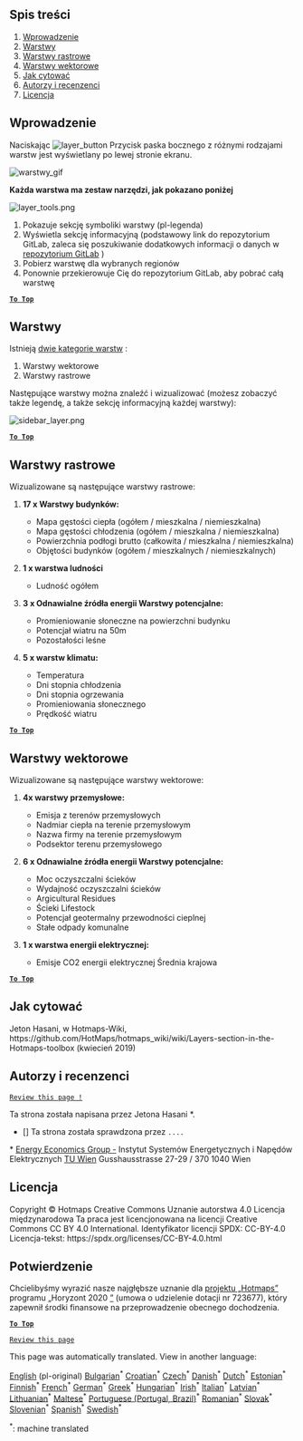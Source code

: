 <h2> Spis treści </h2><ol><li> <a href="#Introduction">Wprowadzenie</a> </li><li> <a href="#Layers">Warstwy</a> </li><li> <a href="#Raster-Layers">Warstwy rastrowe</a> </li><li> <a href="#Vector-Layers">Warstwy wektorowe</a> </li><li> <a href="#How-to-cite">Jak cytować</a> </li><li> <a href="#Authors-and-reviewers">Autorzy i recenzenci</a> </li><li> <a href="#License">Licencja</a> </li></ol><h2> Wprowadzenie </h2><p> Naciskając <img alt="layer_button" src="https://github.com/HotMaps/hotmaps_wiki/blob/master/Images/general_tool_functionalities_and_structure/layers_button.PNG"/> Przycisk paska bocznego z różnymi rodzajami warstw jest wyświetlany po lewej stronie ekranu. </p><p><img alt="warstwy_gif" src="https://github.com/HotMaps/hotmaps_wiki/blob/master/Images/general_tool_functionalities_and_structure/layers.gif"/></p><p> <strong>Każda warstwa ma zestaw narzędzi, jak pokazano poniżej</strong> </p><p><img alt="layer_tools.png" src="https://github.com/HotMaps/hotmaps_wiki/blob/master/Images/general_tool_functionalities_and_structure/layers_tools.png"/></p><ol><li> Pokazuje sekcję symboliki warstwy (pl-legenda) </li><li> Wyświetla sekcję informacyjną (podstawowy link do repozytorium GitLab, zaleca się poszukiwanie dodatkowych informacji o danych w <a href="https://gitlab.com/hotmaps">repozytorium GitLab</a> ) </li><li> Pobierz warstwę dla wybranych regionów </li><li> Ponownie przekierowuje Cię do repozytorium GitLab, aby pobrać całą warstwę </li></ol><p><ins> <code><strong><a href="#table-of-contents">To Top</a></strong></code> </ins> </p><h2> Warstwy </h2><p> Istnieją <a href="https://www.gislounge.com/geodatabases-explored-vector-and-raster-data">dwie kategorie warstw</a> : </p><ol><li> Warstwy wektorowe </li><li> Warstwy rastrowe </li></ol><p> Następujące warstwy można znaleźć i wizualizować (możesz zobaczyć także legendę, a także sekcję informacyjną każdej warstwy): </p><p><img alt="sidebar_layer.png" src="https://github.com/HotMaps/hotmaps_wiki/blob/master/Images/general_tool_functionalities_and_structure/all_layers.png"/></p><p><ins> <code><strong><a href="#table-of-contents">To Top</a></strong></code> </ins> </p><h2> Warstwy rastrowe </h2><p> Wizualizowane są następujące warstwy rastrowe: </p><ol><li><p> <strong>17 x Warstwy budynków:</strong> </p><ul><li> Mapa gęstości ciepła (ogółem / mieszkalna / niemieszkalna) </li><li> Mapa gęstości chłodzenia (ogółem / mieszkalna / niemieszkalna) </li><li> Powierzchnia podłogi brutto (całkowita / mieszkalna / niemieszkalna) </li><li> Objętości budynków (ogółem / mieszkalnych / niemieszkalnych) </li></ul></li><li><p> <strong>1 x warstwa ludności</strong> </p><ul><li> Ludność ogółem </li></ul></li><li><p> <strong>3 x Odnawialne źródła energii Warstwy potencjalne:</strong> </p><ul><li> Promieniowanie słoneczne na powierzchni budynku </li><li> Potencjał wiatru na 50m </li><li> Pozostałości leśne </li></ul></li><li><p> <strong>5 x warstw klimatu:</strong> </p><ul><li> Temperatura </li><li> Dni stopnia chłodzenia </li><li> Dni stopnia ogrzewania </li><li> Promieniowania słonecznego </li><li> Prędkość wiatru </li></ul></li></ol><p><ins> <code><strong><a href="#table-of-contents">To Top</a></strong></code> </ins> </p><h2> Warstwy wektorowe </h2><p> Wizualizowane są następujące warstwy wektorowe: </p><ol><li><p> <strong>4x warstwy przemysłowe:</strong> </p><ul><li> Emisja z terenów przemysłowych </li><li> Nadmiar ciepła na terenie przemysłowym </li><li> Nazwa firmy na terenie przemysłowym </li><li> Podsektor terenu przemysłowego </li></ul></li><li><p> <strong>6 x Odnawialne źródła energii Warstwy potencjalne:</strong> </p><ul><li> Moc oczyszczalni ścieków </li><li> Wydajność oczyszczalni ścieków </li><li> Argicultural Residues </li><li> Ścieki Lifestock </li><li> Potencjał geotermalny przewodności cieplnej </li><li> Stałe odpady komunalne </li></ul></li><li><p> <strong>1 x warstwa energii elektrycznej:</strong> </p><ul><li> Emisje CO2 energii elektrycznej Średnia krajowa </li></ul></li></ol><p><ins> <code><strong><a href="#table-of-contents">To Top</a></strong></code> </ins> </p><h2> Jak cytować </h2><p> Jeton Hasani, w Hotmaps-Wiki, https://github.com/HotMaps/hotmaps_wiki/wiki/Layers-section-in-the-Hotmaps-toolbox (kwiecień 2019) </p><h2> Autorzy i recenzenci </h2><p> <code><a href="https://github.com/HotMaps/hotmaps_wiki/wiki/Layer-Section/_edit">Review this page !</a></code> </p> <p> Ta strona została napisana przez Jetona Hasani *. </p><ul><li> [] Ta strona została sprawdzona przez <code>....</code> </li></ul><p> * <a href="https://eeg.tuwien.ac.at/">Energy Economics Group -</a> Instytut Systemów Energetycznych i Napędów Elektrycznych <a href="https://eeg.tuwien.ac.at/">TU Wien</a> Gusshausstrasse 27-29 / 370 1040 Wien </p><h2> Licencja </h2><p> Copyright © Hotmaps Creative Commons Uznanie autorstwa 4.0 Licencja międzynarodowa Ta praca jest licencjonowana na licencji Creative Commons CC BY 4.0 International. Identyfikator licencji SPDX: CC-BY-4.0 Licencja-tekst: https://spdx.org/licenses/CC-BY-4.0.html </p><h2> Potwierdzenie </h2><p> Chcielibyśmy wyrazić nasze najgłębsze uznanie dla <a href="https://www.hotmaps-project.eu">projektu „Hotmaps”</a> programu „Horyzont 2020 <a href="https://www.hotmaps-project.eu">”</a> (umowa o udzielenie dotacji nr 723677), który zapewnił środki finansowe na przeprowadzenie obecnego dochodzenia. </p><p><ins> <code><strong><a href="#table-of-contents">To Top</a></strong></code> </ins> </p><p> <code><a href="https://github.com/HotMaps/hotmaps_wiki/wiki/Layer-Section/_edit">Review this page</a></code> </p>

This page was automatically translated. View in another language:

[English](../en/Layers-section-in-the-Hotmaps-toolbox.md) (pl-original) [Bulgarian](../bg/Layers-section-in-the-Hotmaps-toolbox.md)<sup>\*</sup> [Croatian](../hr/Layers-section-in-the-Hotmaps-toolbox.md)<sup>\*</sup> [Czech](../cs/Layers-section-in-the-Hotmaps-toolbox.md)<sup>\*</sup> [Danish](../da/Layers-section-in-the-Hotmaps-toolbox.md)<sup>\*</sup> [Dutch](../nl/Layers-section-in-the-Hotmaps-toolbox.md)<sup>\*</sup> [Estonian](../et/Layers-section-in-the-Hotmaps-toolbox.md)<sup>\*</sup> [Finnish](../fi/Layers-section-in-the-Hotmaps-toolbox.md)<sup>\*</sup> [French](../fr/Layers-section-in-the-Hotmaps-toolbox.md)<sup>\*</sup> [German](../de/Layers-section-in-the-Hotmaps-toolbox.md)<sup>\*</sup> [Greek](../el/Layers-section-in-the-Hotmaps-toolbox.md)<sup>\*</sup> [Hungarian](../hu/Layers-section-in-the-Hotmaps-toolbox.md)<sup>\*</sup> [Irish](../ga/Layers-section-in-the-Hotmaps-toolbox.md)<sup>\*</sup> [Italian](../it/Layers-section-in-the-Hotmaps-toolbox.md)<sup>\*</sup> [Latvian](../lv/Layers-section-in-the-Hotmaps-toolbox.md)<sup>\*</sup> [Lithuanian](../lt/Layers-section-in-the-Hotmaps-toolbox.md)<sup>\*</sup> [Maltese](../mt/Layers-section-in-the-Hotmaps-toolbox.md)<sup>\*</sup>  [Portuguese (Portugal, Brazil)](../pt/Layers-section-in-the-Hotmaps-toolbox.md)<sup>\*</sup> [Romanian](../ro/Layers-section-in-the-Hotmaps-toolbox.md)<sup>\*</sup> [Slovak](../sk/Layers-section-in-the-Hotmaps-toolbox.md)<sup>\*</sup> [Slovenian](../sl/Layers-section-in-the-Hotmaps-toolbox.md)<sup>\*</sup> [Spanish](../es/Layers-section-in-the-Hotmaps-toolbox.md)<sup>\*</sup> [Swedish](../sv/Layers-section-in-the-Hotmaps-toolbox.md)<sup>\*</sup> 

<sup>\*</sup>: machine translated
